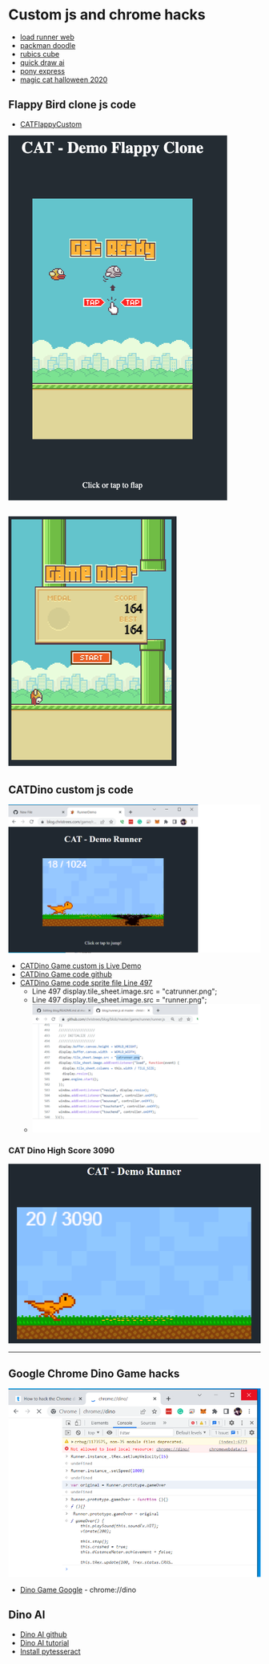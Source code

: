# Custom js and chrome hacks
- [load runner web](https://loderunnerwebgame.com/game/)
- [packman doodle](https://www.google.com/logos/2010/pacman10-i.html)
- [rubics cube](https://www.chrome.com/cubelab#experiment)
- [quick draw ai](https://quickdraw.withgoogle.com/)
- [pony express](https://www.google.com/doodles/155th-anniversary-of-the-pony-express)
- [magic cat halloween 2020](https://www.google.com/doodles/halloween-2020)

## Flappy Bird clone js code
- [CATFlappyCustom](flappy)

![CATFlappyCustom](CATFlappyCustom.png)

![CATFlappyHighScore](CAT-FlappyHighScore_2023-04-03at8-23-34PM.png)
---

## CATDino custom js code

![CATDinoCustom](CATDinoCustom.png)
- [CATDino Game custom js Live Demo](runner)
- [CATDino Game code github](https://github.com/christrees/blog/tree/master/game/runner)
- [CATDino Game code sprite file Line 497](https://github.com/christrees/blog/tree/master/game/runner/runner.js)
   - Line 497 display.tile_sheet.image.src = "catrunner.png";
   - Line 497 display.tile_sheet.image.src = "runner.png";
   - ![CATDinoCodeSpriteFile](CATDinoCodeSpriteFile.png)

### CAT Dino High Score 3090
![CATRunnerHighScore](CATRunnerHighScore.png)

---

## Google Chrome Dino Game hacks

![ChromeDinoGameHack](ChromeDinoGameHack.png)
- [Dino Game Google](chrome://dino) - chrome://dino

## Dino AI
- [Dino AI github](https://github.com/nicknochnack/DinoAI)
- [Dino AI tutorial](https://www.youtube.com/watch?v=vahwuupy81A)
- [Install pytesseract](https://pythonforundergradengineers.com/how-to-install-pytesseract.html#:~:text=Create%20a%20Python%20script%20%28a%20.py-file%29%2C%20or%20start,r%20indicates%20the%20string%20is%20a%20raw%20string.)
